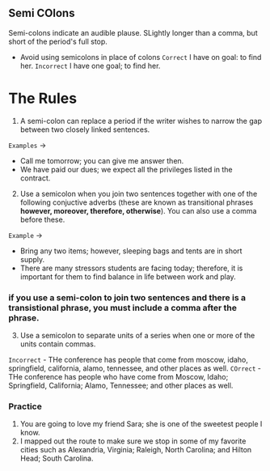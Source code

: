 ## Semi COlons

Semi-colons indicate an audible plause. SLightly longer than a comma, but short of the period's full stop. 

- Avoid using semicolons in place of colons
`Correct` I have on goal: to find her.
`Incorrect` I have one goal; to find her.

# The Rules

1) A semi-colon can replace a period if the writer wishes to narrow the gap between two closely linked sentences.

`Examples` ->
- Call me tomorrow; you can give me answer then.
- We have paid our dues; we expect all the privileges listed in the contract.

2) Use a semicolon when you join two sentences together with one of the following conjuctive adverbs (these are known as transitional phrases **however, moreover, therefore, otherwise**). You can also use a comma before these.

`Example` -> 
- Bring any two items; however, sleeping bags and tents are in short supply.
- There are many stressors students are facing today; therefore, it is important for them to find balance in life between work and play.

### if you use a semi-colon to join two sentences and there is a transistional phrase, you must include a comma after the phrase.

3) Use a semicolon to separate units of a series when one or more of the units contain commas. 

`Incorrect` - THe conference has people that come from moscow, idaho, springfield, california, alamo, tennessee, and other places as well. 
`COrrect` - THe conference has people who have come from Moscow, Idaho; Springfield, California; Alamo, Tennessee; and other places as well.

### Practice
1) You are going to love my friend Sara; she is one of the sweetest people I know.
2) I mapped out the route to make sure we stop in some of my favorite cities such as Alexandria, Virginia; Raleigh, North Carolina; and Hilton Head; South Carolina.

